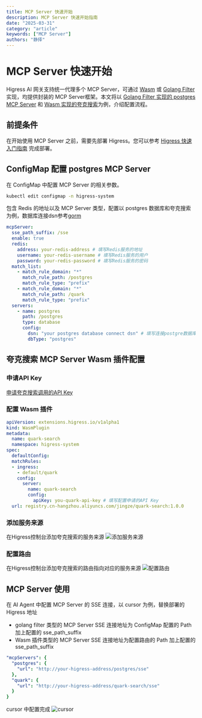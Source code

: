 ```yaml
---
title: MCP Server 快速开始
description: MCP Server 快速开始指南
date: "2025-03-31"
category: "article"
keywords: ["MCP Server"]
authors: "静择"
---
```


# MCP Server 快速开始

Higress AI 网关支持统一代理多个 MCP Server，可通过 [Wasm](https://github.com/alibaba/higress/tree/main/plugins/wasm-go/mcp-servers) 或 [Golang Filter](https://github.com/alibaba/higress/blob/main/plugins/golang-filter/mcp-server/README.md) 实现，均提供封装的 MCP Server框架。本文将以 [Golang Filter 实现的 postgres MCP Server](https://github.com/alibaba/higress/tree/main/plugins/golang-filter/mcp-server/servers/gorm) 和 [Wasm 实现的夸克搜索](https://github.com/alibaba/higress/tree/main/plugins/wasm-go/mcp-servers/quark-search)为例，介绍配置流程。

## 前提条件

在开始使用 MCP Server 之前，需要先部署 Higress。您可以参考 [Higress 快速入门指南](https://higress.cn/docs/latest/user/quickstart) 完成部署。

## ConfigMap 配置 postgres MCP Server
在 ConfigMap 中配置 MCP Server 的相关参数。
```bash
kubectl edit configmap -n higress-system
```
包含 Redis 的地址以及 MCP Server 类型，配置以 postgres 数据库和夸克搜索为例，数据库连接dsn参考[gorm](https://gorm.io/docs/connecting_to_the_database.html)
```yaml
mcpServer:
  sse_path_suffix: /sse
  enable: true
  redis:
    address: your-redis-address # 填写Redis服务的地址
    username: your-redis-username # 填写Redis服务的用户
    password: your-redis-password # 填写Redis服务的密码
  match_list:
    - match_rule_domain: "*"
      match_rule_path: /postgres
      match_rule_type: "prefix"
    - match_rule_domain: "*"
      match_rule_path: /quark
      match_rule_type: "prefix"
  servers:
    - name: postgres
      path: /postgres
      type: database
      config:
        dsn: "your postgres database connect dsn" # 填写连接postgre数据库的dsn
        dbType: "postgres"
```
## 夸克搜索 MCP Server Wasm 插件配置

### 申请API Key
[申请夸克搜索调用的API Key](https://help.aliyun.com/document_detail/2872258.html?spm=a2c4g.11186623.0.0.632e3350xkb4hu)

### 配置 Wasm 插件
```yaml
apiVersion: extensions.higress.io/v1alpha1
kind: WasmPlugin
metadata:
  name: quark-search
  namespace: higress-system
spec:
  defaultConfig:
  matchRules:
  - ingress:
    - default/quark
    config:
      server:
        name: quark-search
        config:
          apiKey: you-quark-api-key # 填写配置申请的API Key 
  url: registry.cn-hangzhou.aliyuncs.com/jingze/quark-search:1.0.0
```

### 添加服务来源
在Higress控制台添加夸克搜索的服务来源
![添加服务来源](https://gw.alicdn.com/imgextra/i3/O1CN018CbgsB1o7Zs7LNCO7_!!6000000005178-0-tps-2434-146.jpg)

### 配置路由
在Higress控制台添加夸克搜索的路由指向对应的服务来源
![配置路由](https://gw.alicdn.com/imgextra/i2/O1CN01cvbrNB1OS1XobfsLS_!!6000000001703-0-tps-2488-416.jpg)

## MCP Server 使用
在 AI Agent 中配置 MCP Server 的 SSE 连接，以 cursor 为例，替换部署的 Higress 地址
* golang filter 类型的 MCP Server SSE 连接地址为 ConfigMap 配置的 Path 加上配置的 sse_path_suffix
* Wasm 插件类型的 MCP Server SSE 连接地址为配置路由的 Path 加上配置的sse_path_suffix
```yaml
"mcpServers": {
  "postgres": {
    "url": "http://your-higress-address/postgres/sse"
  },
  "quark": {
    "url": "http://your-higress-address/quark-search/sse"
  }
}
```
cursor 中配置完成
![cursor](https://gw.alicdn.com/imgextra/i3/O1CN01WS1eN01xovuMAlRQh_!!6000000006491-0-tps-1918-622.jpg)